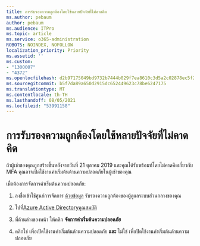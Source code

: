 ```yaml
---
title: การรับรองความถูกต้องโดยใช้หลายปัจจัยที่ไม่คาดคิด
ms.author: pebaum
author: pebaum
ms.audience: ITPro
ms.topic: article
ms.service: o365-administration
ROBOTS: NOINDEX, NOFOLLOW
localization_priority: Priority
ms.assetid: ''
ms.custom:
- "1300007"
- "4372"
ms.openlocfilehash: d2b97175049bd9732b7444b029f7ea8610c3d5a2c02878ec5f20ded916baadd5
ms.sourcegitcommit: b5f7da89a650d2915dc652449623c78be6247175
ms.translationtype: MT
ms.contentlocale: th-TH
ms.lasthandoff: 08/05/2021
ms.locfileid: "53991158"
---
```

# <a name="unexpected-multi-factor-authentication"></a>การรับรองความถูกต้องโดยใช้หลายปัจจัยที่ไม่คาดคิด

ถ้าผู้เช่าของคุณถูกสร้างขึ้นหลังจากวันที่ 21 ตุลาคม 2019 และคุณได้รับพร้อมท์โดยไม่คาดคิดเกี่ยวกับ MFA คุณอาจเปิดใช้งานค่าเริ่มต้นด้านความปลอดภัยในผู้[](https://aka.ms/securitydefaults)เช่าของคุณ 

เมื่อต้องการจัดการค่าเริ่มต้นความปลอดภัย:

1. ลงชื่อเข้าใช้ศูนย์การจัดการ [ด้วยข้อมูล](https://go.microsoft.com/fwlink/p/?linkid=834822) รับรองความถูกต้องของผู้ดูแลระบบส่วนกลางของคุณ

2. ไปที่[Azure Active Directoryคุณสมบัติ](https://portal.azure.com/#blade/Microsoft_AAD_IAM/ActiveDirectoryMenuBlade/Properties)

3. ที่ด้านล่างของหน้า ให้คลิก **จัดการค่าเริ่มต้นความปลอดภัย**

4. คลิกใช่ เพื่อเปิดใช้งานค่าเริ่มต้นด้านความปลอดภัย **และ** ไม่ใช่ เพื่อปิดใช้งานค่าเริ่มต้นด้านความปลอดภัย
